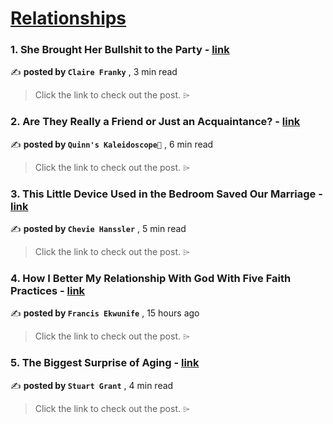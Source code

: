 
<h1><a href=https://medium.com/tag/relationships/recommended target="_blank" rel="noopener noreferrer">Relationships</a></h1>
<h3>1. She Brought Her Bullshit to the Party - <a href=https://medium.com/dreams-and-excellence/she-brought-her-bullshit-to-the-party-d1e66c83b178?source=tag_recommended_feed---------0-84----------relationships----------3d018373_3be4_49bc_b5d4_6a8a2278f6f4------- target="_blank" rel="noopener noreferrer">link</a></h3>

✍️ **posted by `Claire Franky`** <date> , 3 min read</date>

<blockquote>Click the link to check out the post. ⌲</blockquote>

<h3>2. Are They Really a Friend or Just an Acquaintance? - <a href=https://medium.com/bouncin-and-behavin-blogs/are-they-really-a-friend-or-just-an-acquaintance-43576928abd6?source=tag_recommended_feed---------1-107----------relationships----------3d018373_3be4_49bc_b5d4_6a8a2278f6f4------- target="_blank" rel="noopener noreferrer">link</a></h3>

✍️ **posted by `Quinn's Kaleidoscope💜`** <date> , 6 min read</date>

<blockquote>Click the link to check out the post. ⌲</blockquote>

<h3>3. This Little Device Used in the Bedroom Saved Our Marriage - <a href=https://medium.com/middle-pause/this-little-device-used-in-the-bedroom-saved-our-marriage-84342a2e8ad8?source=tag_recommended_feed---------2-85----------relationships----------3d018373_3be4_49bc_b5d4_6a8a2278f6f4------- target="_blank" rel="noopener noreferrer">link</a></h3>

✍️ **posted by `Chevie Hanssler`** <date> , 5 min read</date>

<blockquote>Click the link to check out the post. ⌲</blockquote>

<h3>4. How I Better My Relationship With God With Five Faith Practices - <a href=https://medium.com/the-taoist-online/how-i-better-my-relationship-with-god-with-five-faith-practices-a3819e4d20a9?source=tag_recommended_feed---------3-84----------relationships----------3d018373_3be4_49bc_b5d4_6a8a2278f6f4------- target="_blank" rel="noopener noreferrer">link</a></h3>

✍️ **posted by `Francis Ekwunife`** <date> , 15 hours ago</date>

<blockquote>Click the link to check out the post. ⌲</blockquote>

<h3>5. The Biggest Surprise of Aging - <a href=https://medium.com/crows-feet/the-biggest-surprise-of-aging-c51b53dd3bfb?source=tag_recommended_feed---------4-107----------relationships----------3d018373_3be4_49bc_b5d4_6a8a2278f6f4------- target="_blank" rel="noopener noreferrer">link</a></h3>

✍️ **posted by `Stuart Grant`** <date> , 4 min read</date>

<blockquote>Click the link to check out the post. ⌲</blockquote>

